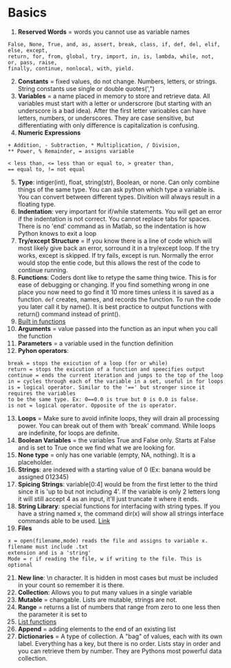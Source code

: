 # Basics

1. **Reserved Words** = words you cannot use as variable names
```
False, None, True, and, as, assert, break, class, if, def, del, elif, else, except, 
return, for, from, global, try, import, in, is, lambda, while, not, or, pass, raise, 
finally, continue, nonlocal, with, yield.
```
2. **Constants** = fixed values, do not change. Numbers, letters, or strings. String constants use single or double quotes(',")
3. **Variables** = a name placed in memory to store and retrieve data. All variables must start with a letter or underscrore (but starting with an underscore is a bad idea). After the first letter varioables can have letters, numbers, or underscores. They are case sensitive, but differentiating with only difference is capitalization is confusing. 
4. **Numeric Expressions**
```
+ Addition, - Subtraction, * Multiplication, / Division, 
** Power, % Remainder, = assigns variable
```
```
< less than, <= less than or equal to, > greater than, 
== equal to, != not equal
```
5. **Type**: intiger(int), float, string(str), Boolean, or none. Can only combine things of the same type. You can ask python which type a variable is. You can convert between different types. Divition will always result in a floating type. 
6. **Indentation**: very important for if/while statements. You will get an error if the indentation is not correct. You cannot replace tabs for spaces. There is no 'end' command as in Matlab, so the indentation is how Python knows to exit a loop
7. **Try/except Structure** = If you know there is a line of code which will most likely give back an error, sorround it in a try/except loop. If the try works, except is skipped. If try fails, except is run. Normally the error would stop the entie code, but this allows the rest of the code to continue running. 
8. **Functions**: Coders dont like to retype the same thing twice. This is for ease of debugging or changing. If you find something wrong in one place you now need to go find it 10 more times unless it is saved as a function. `def` creates, names, and records the function. To run the code you later call it by name(). It is best practice to output functions with return() command instead of print().
9. [Built in functions](https://docs.python.org/3/library/functions.html)
10. **Arguments** = value passed into the function as an input when you call the function
11. **Parameters** = a variable used in the function definition
12. **Pyhon operators**: 
```
break = stops the exicution of a loop (for or while)
return = stops the exicution of a function and speecifies output
continue = ends the current iteration and jumps to the top of the loop
in = cycles through each of the variable in a set, useful in for loops
is = logical operator. Similar to the '==' but stronger since it requires the variables 
to be the same type. Ex: 0==0.0 is true but 0 is 0.0 is false.
is not = logical operator. Opposite of the is operator.
```
13. **Loops** = Make sure to avoid infinite loops, they will drain all processing power. You can break out of them with 'break' command. While loops are indefinite, for loops are definite.
14. **Boolean Variables** = the variables True and False only. Starts at False and is set to True once we find what we are looking for.
15. **None type** = only has one variable (empty, NA, nothing). It is a placeholder.
16. **Strings**: are indexed with a starting value of 0 (Ex: banana would be assigned 012345)
17. **Spicing Strings**: variable[0:4] would be from the first letter to the third since it is 'up to but not including 4'. If the variable is only 2 letters long it will still accept 4 as an input, it'll just truncate it where it ends. 
18. **String Library**: special functions for interfacing with string types. If you have a string named x, the command dir(x) will show all strings interface commands able to be used. [Link](https://docs.python.org/3/library/stdtypes.html#string-methods)
19. **Files** 
```
x = open(filename,mode) reads the file and assigns to variable x. filename must include .txt 
extension and is a 'string'
Mode = r if reading the file, w if writing to the file. This is optional
```
21. **New line**: \n character. It is hidden in most cases but must be included in your count so remember it is there. 
22. **Collection**: Allows you to put many values in a single variable
23. **Mutable** = changable. Lists are mutable, strings are not. 
24. **Range** = returns a list of numbers that range from zero to one less then the parameter it is set to 
25. [List functions](http://docs.python.org/tutorial/datastructures.html)
26. **Append** = adding elements to the end of an existing list 
27. **Dictionaries** = A type of collection. A "bag" of values, each with its own label. Everything has a key, but there is no order. Lists stay in order and you can retrieve them by number. They are Pythons most powerful data collection. 
